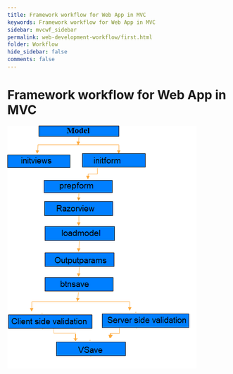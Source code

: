 ```yaml
---
title: Framework workflow for Web App in MVC
keywords: Framework workflow for Web App in MVC
sidebar: mvcwf_sidebar
permalink: web-development-workflow/first.html
folder: Workflow
hide_sidebar: false
comments: false
---
```




# Framework workflow for Web App in MVC

![](/images/image0.png)
